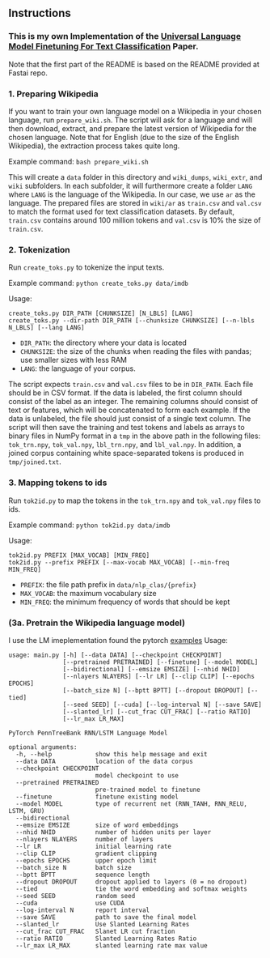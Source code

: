 ## Instructions
### This is my own Implementation of the [Universal Language Model Finetuning For Text Classification](https://arxiv.org/pdf/1801.06146.pdf) Paper. 
Note that the first part of the README is based on the README provided at Fastai repo.

### 1. Preparing Wikipedia

If you want to train your own language model on a Wikipedia in your chosen language,
run `prepare_wiki.sh`. The script will ask for a language and will then
download, extract, and prepare the latest version of Wikipedia for the chosen language.
Note that for English (due to the size of the English Wikipedia), the extraction process
takes quite long.

Example command: `bash prepare_wiki.sh`

This will create a `data` folder in this directory and `wiki_dumps`, `wiki_extr`, and
`wiki` subfolders. In each subfolder, it will furthermore create a folder `LANG`
where `LANG` is the language of the Wikipedia. In our case, we use `ar` as the language. The prepared files are stored in
`wiki/ar` as `train.csv` and `val.csv` to match the format used for text
classification datasets. By default, `train.csv` contains around 100 million tokens
and `val.csv` is 10% the size of `train.csv`.

### 2. Tokenization

Run `create_toks.py` to tokenize the input texts.

Example command: `python create_toks.py data/imdb`

Usage:

```
create_toks.py DIR_PATH [CHUNKSIZE] [N_LBLS] [LANG]
create_toks.py --dir-path DIR_PATH [--chunksize CHUNKSIZE] [--n-lbls N_LBLS] [--lang LANG]
```

- `DIR_PATH`: the directory where your data is located
- `CHUNKSIZE`: the size of the chunks when reading the files with pandas; use smaller sizes with less RAM
- `LANG`: the language of your corpus.

The script expects `train.csv` and `val.csv` files to be in `DIR_PATH`. Each file should be in
CSV format. If the data is labeled, the first column should consist of the label as an integer.
The remaining columns should consist of text or features, which will be concatenated to form
each example. If the data is unlabeled, the file should just consist of a single text column.
The script will then save the training and test tokens and labels as arrays to binary files in NumPy format
in a `tmp` in the above path in the following files:
`tok_trn.npy`, `tok_val.npy`, `lbl_trn.npy`, and `lbl_val.npy`.
In addition, a joined corpus containing white space-separated tokens is produced in `tmp/joined.txt`.

### 3. Mapping tokens to ids

Run `tok2id.py` to map the tokens in the `tok_trn.npy` and `tok_val.npy` files to ids.

Example command: `python tok2id.py data/imdb`

Usage:
```
tok2id.py PREFIX [MAX_VOCAB] [MIN_FREQ]
tok2id.py --prefix PREFIX [--max-vocab MAX_VOCAB] [--min-freq MIN_FREQ]
```
- `PREFIX`: the file path prefix in `data/nlp_clas/{prefix}`
- `MAX_VOCAB`: the maximum vocabulary size
- `MIN_FREQ`: the minimum frequency of words that should be kept

### (3a. Pretrain the Wikipedia language model)

I use the LM imeplementation found the pytorch [examples](https://github.com/pytorch/examples/tree/master/word_language_model)
Usage: 

```
usage: main.py [-h] [--data DATA] [--checkpoint CHECKPOINT]
               [--pretrained PRETRAINED] [--finetune] [--model MODEL]
               [--bidirectional] [--emsize EMSIZE] [--nhid NHID]
               [--nlayers NLAYERS] [--lr LR] [--clip CLIP] [--epochs EPOCHS]
               [--batch_size N] [--bptt BPTT] [--dropout DROPOUT] [--tied]
               [--seed SEED] [--cuda] [--log-interval N] [--save SAVE]
               [--slanted_lr] [--cut_frac CUT_FRAC] [--ratio RATIO]
               [--lr_max LR_MAX]

PyTorch PennTreeBank RNN/LSTM Language Model

optional arguments:
  -h, --help            show this help message and exit
  --data DATA           location of the data corpus
  --checkpoint CHECKPOINT
                        model checkpoint to use
  --pretrained PRETRAINED
                        pre-trained model to finetune
  --finetune            finetune existing model
  --model MODEL         type of recurrent net (RNN_TANH, RNN_RELU, LSTM, GRU)
  --bidirectional
  --emsize EMSIZE       size of word embeddings
  --nhid NHID           number of hidden units per layer
  --nlayers NLAYERS     number of layers
  --lr LR               initial learning rate
  --clip CLIP           gradient clipping
  --epochs EPOCHS       upper epoch limit
  --batch_size N        batch size
  --bptt BPTT           sequence length
  --dropout DROPOUT     dropout applied to layers (0 = no dropout)
  --tied                tie the word embedding and softmax weights
  --seed SEED           random seed
  --cuda                use CUDA
  --log-interval N      report interval
  --save SAVE           path to save the final model
  --slanted_lr          Use Slanted Learning Rates
  --cut_frac CUT_FRAC   Slanet LR cut fraction
  --ratio RATIO         Slanted Learning Rates Ratio
  --lr_max LR_MAX       slanted learning rate max value

```
